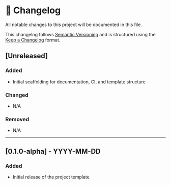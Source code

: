 # 📓 Changelog

All notable changes to this project will be documented in this file.

This changelog follows [Semantic Versioning](https://semver.org) and is structured using the [Keep a Changelog](https://keepachangelog.com) format.

## [Unreleased]

### Added
- Initial scaffolding for documentation, CI, and template structure

### Changed
- N/A

### Removed
- N/A

---

## [0.1.0-alpha] - YYYY-MM-DD

### Added
- Initial release of the project template
